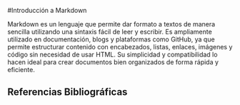 #Introducción a Markdown

Markdown es un lenguaje que permite dar formato a textos de manera sencilla utilizando una sintaxis fácil de leer y escribir. Es ampliamente utilizado en documentación, blogs y plataformas como GitHub, ya que permite estructurar contenido con encabezados, listas, enlaces, imágenes y código sin necesidad de usar HTML. Su simplicidad y compatibilidad lo hacen ideal para crear documentos bien organizados de forma rápida y eficiente.



## Referencias Bibliográficas
